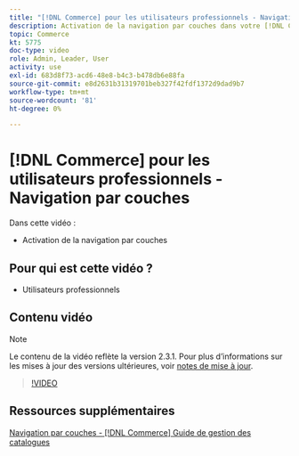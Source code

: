 ```yaml
---
title: "[!DNL Commerce] pour les utilisateurs professionnels - Navigation par couches"
description: Activation de la navigation par couches dans votre [!DNL Commerce] afin que les clients puissent trouver des produits facilement et rapidement.
topic: Commerce
kt: 5775
doc-type: video
role: Admin, Leader, User
activity: use
exl-id: 683d8f73-acd6-48e8-b4c3-b478db6e88fa
source-git-commit: e8d2631b31319701beb327f42fdf1372d9dad9b7
workflow-type: tm+mt
source-wordcount: '81'
ht-degree: 0%

---
```


# [!DNL Commerce] pour les utilisateurs professionnels - Navigation par couches

Dans cette vidéo :

- Activation de la navigation par couches

## Pour qui est cette vidéo ?

- Utilisateurs professionnels

## Contenu vidéo

>[!NOTE]
>
>Le contenu de la vidéo reflète la version 2.3.1. Pour plus d’informations sur les mises à jour des versions ultérieures, voir [notes de mise à jour](https://experienceleague.adobe.com/docs/commerce-operations/release/notes/overview.html).

>[!VIDEO](https://video.tv.adobe.com/v/36186?quality=12&learn=on)

## Ressources supplémentaires

[Navigation par couches - [!DNL Commerce] Guide de gestion des catalogues](https://experienceleague.adobe.com/docs/commerce-admin/catalog/catalog/navigation/navigation-layered.html)
